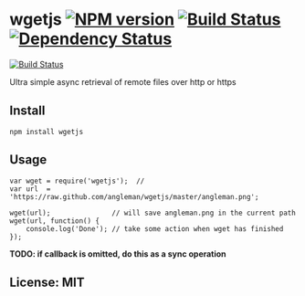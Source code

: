 # wgetjs [![NPM version](https://badge.fury.io/js/wgetjs.png?branch=master)](http://badge.fury.io/js/wgetjs) [![Build Status](https://travis-ci.org/angleman/wgetjs.png?branch=master)](https://travis-ci.org/angleman/wgetjs) [![Dependency Status](https://gemnasium.com/angleman/wgetjs.png?branch=master)](https://gemnasium.com/angleman/wgetjs)

[![Build Status](https://travis-ci.org/angleman/wgetjs.png?branch=master)](https://travis-ci.org/angleman/wgetjs)

Ultra simple async retrieval of remote files over http or https


## Install

```
npm install wgetjs
```

## Usage

```
var wget = require('wgetjs');  //
var url  = 'https://raw.github.com/angleman/wgetjs/master/angleman.png';

wget(url);               // will save angleman.png in the current path
wget(url, function() {
	console.log('Done'); // take some action when wget has finished
});
```

__TODO: if callback is omitted, do this as a sync operation__

## License: MIT